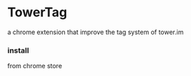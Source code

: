 # TowerTag
a chrome extension that improve the tag system of tower.im
### install 
from chrome store
